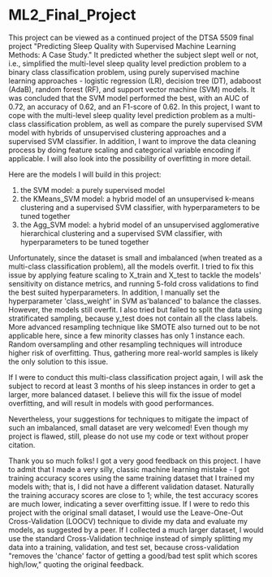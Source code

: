 # ML2_Final_Project
This project can be viewed as a continued project of the DTSA 5509 final project "Predicting Sleep Quality with Supervised Machine Learning Methods: A Case Study." It predicted whether the subject slept well or not, i.e., simplified the multi-level sleep quality level prediction problem to a binary class classification problem, using purely supervised machine learning approaches - logistic regression (LR), decision tree (DT), adaboost (AdaB), random forest (RF), and support vector machine (SVM) models. It was concluded that the SVM model performed the best, with an AUC of 0.72, an accuracy of 0.62, and an F1-score of 0.62. In this project, I want to cope with the multi-level sleep quality level prediction problem as a multi-class classification problem, as well as compare the purely supervised SVM model with hybrids of unsupervised clustering approaches and a supervised SVM classifier. In addition, I want to improve the data cleaning process by doing feature scaling and categorical variable encoding if applicable. I will also look into the possibility of overfitting in more detail.

Here are the models I will build in this project:
1. the SVM model: a purely supervised model
2. the KMeans_SVM model: a hybrid model of an unsupervised k-means clustering and a supervised SVM classifier, with hyperparameters to be tuned together
3. the Agg_SVM model: a hybrid model of an unsupervised agglomerative hierarchical clustering and a supervised SVM classifier, with hyperparameters to be tuned together

Unfortunately, since the dataset is small and imbalanced (when treated as a multi-class classification problem), all the models overfit. I tried to fix this issue by applying feature scaling to X_train and X_test to tackle the models' sensitivity on distance metrics, and running 5-fold cross validations to find the best suited hyperparameters. In addition, I  manually set the hyperparameter 'class_weight' in SVM as'balanced' to balance the classes. However, the models still overfit. I also tried but failed to split the data using stratificated sampling, because y_test does not contain all the class labels. More advanced resampling technique like SMOTE also turned out to be not applicable here, since a few minority classes has only 1 instance each. Random oversampling and other resampling techniques will introduce higher risk of overfitting. Thus, gathering more real-world samples is likely the only solution to this issue. <br>

If I were to conduct this multi-class classification project again, I will ask the subject to record at least 3 months of his sleep instances in order to get a larger, more balanced dataset. I believe this will fix the issue of model overfitting, and will result in models with good performances. 

Nevertheless, your suggestions for techniques to mitigate the impact of such an imbalanced, small dataset are very welcomed! Even though my project is flawed, still, please do not use my code or text without proper citation.

Thank you so much folks! I got a very good feedback on this project. I have to admit that I made a very silly, classic machine learning mistake - I got training accuracy scores using the same training dataset that I trained my models with; that is, I did not have a different validation dataset. Naturally the training accuracy scores are close to 1; while, the test accuracy scores are much lower, indicating a sever overfitting issue. If I were to redo this project with the original small dataset, I would use the Leave-One-Out Cross-Validation (LOOCV) technique to divide my data and evaluate my models, as suggested by a peer. If I collected a much larger dataset, I would use the standard Cross-Validation techniqe instead of simply splitting my data into a training, validation, and test set, because cross-validation "removes the 'chance' factor of getting a good/bad test split which scores high/low," quoting the original feedback.
